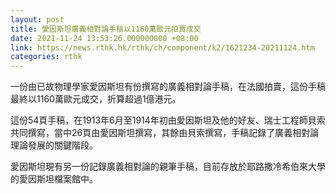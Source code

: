 ```yaml
---
layout: post
title: 愛因斯坦廣義相對論手稿以1160萬歐元拍賣成交
date: 2021-11-24 13:53:26.000000000 +08:00
link: https://news.rthk.hk/rthk/ch/component/k2/1621234-20211124.htm
categories: rthk
---
```


一份由已故物理學家愛因斯坦有份撰寫的廣義相對論手稿，在法國拍賣，這份手稿最終以1160萬歐元成交，折算超過1億港元。

這份54頁手稿，在1913年6月至1914年初由愛因斯坦及他的好友、瑞士工程師貝索共同撰寫，當中26頁由愛因斯坦撰寫，其餘由貝索撰寫，手稿記錄了廣義相對論理論發展的關鍵階段。

愛因斯坦現有另一份記錄廣義相對論的親筆手稿，目前存放於耶路撒冷希伯來大學的愛因斯坦檔案館中。
